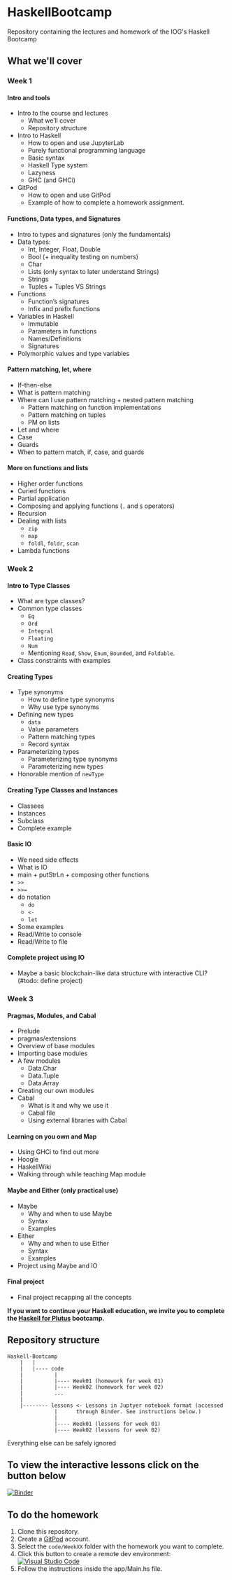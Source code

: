 # HaskellBootcamp

Repository containing the lectures and homework of the IOG's Haskell Bootcamp

## What we'll cover

### Week 1

#### Intro and tools
- Intro to the course and lectures
    - What we’ll cover
    - Repository structure
- Intro to Haskell
    - How to open and use JupyterLab
    - Purely functional programming language
    - Basic syntax
    - Haskell Type system
    - Lazyness
    - GHC (and GHCi)
- GitPod
    - How to open and use GitPod
    - Example of how to complete a homework assignment.

#### Functions, Data types, and Signatures
- Intro to types and signatures (only the fundamentals)
- Data types:
    - Int, Integer, Float, Double
    - Bool (+ inequality testing on numbers)
    - Char
    - Lists (only syntax to later understand Strings)
    - Strings
    - Tuples + Tuples VS Strings
- Functions 
    - Function’s signatures
    - Infix and prefix functions
- Variables in Haskell 
    - Immutable
    - Parameters in functions
    - Names/Definitions
    - Signatures
- Polymorphic values and type variables

#### Pattern matching, let, where
- If-then-else
- What is pattern matching
- Where can I use pattern matching + nested pattern matching
    - Pattern matching on function implementations
    - Pattern matching on tuples
    - PM on lists
- Let and where
- Case
- Guards
- When to pattern match, if, case, and guards

#### More on functions and lists
- Higher order functions
- Curied functions
- Partial application
- Composing and applying functions (`.` and `$` operators)
- Recursion
- Dealing with lists
    - `zip`
    - `map`
    - `foldl`, `foldr`, `scan`
- Lambda functions

### Week 2

#### Intro to Type Classes
- What are type classes?
- Common type classes 
    - `Eq`
    - `Ord`
    - `Integral`
    - `Floating`
    - `Num`
    - Mentioning `Read`, `Show`, `Enum`, `Bounded`, and `Foldable`.
- Class constraints with examples

#### Creating Types
- Type synonyms
    - How to define type synonyms
    - Why use type synonyms
- Defining new types
    - `data`
    - Value parameters
    - Pattern matching types
    - Record syntax
- Parameterizing types
    - Parameterizing type synonyms
    - Parameterizing new types
- Honorable mention of `newType`

#### Creating Type Classes and Instances
- Classees
- Instances
- Subclass
- Complete example

#### Basic IO
- We need side effects
- What is IO
- main + putStrLn + composing other functions
- `>>`
- `>>=`
- do notation
    - `do`
    - `<-`
    - `let`
- Some examples
- Read/Write to console
- Read/Write to file

#### Complete project using IO
- Maybe a basic blockchain-like data structure with interactive CLI? (#todo: define project)

### Week 3

#### Pragmas, Modules, and Cabal
- Prelude
- pragmas/extensions
- Overview of base modules
- Importing base modules
- A few modules
    - Data.Char
    - Data.Tuple
    - Data.Array
- Creating our own modules
- Cabal
    - What is it and why we use it
    - Cabal file
    - Using external libraries with Cabal

#### Learning on you own and Map
- Using GHCi to find out more
- Hoogle
- HaskellWiki
- Walking through while teaching Map module

#### Maybe and Either (only practical use)
- Maybe
    - Why and when to use Maybe
    - Syntax
    - Examples
- Either
    - Why and when to use Either
    - Syntax
    - Examples
- Project using Maybe and IO

#### Final project
- Final project recapping all the concepts

**If you want to continue your Haskell education, we invite you to complete the [Haskell for Plutus](#todo) bootcamp.**

## Repository structure

    Haskell-Bootcamp
        |   |
        |   |---- code
        |          |
        |          |---- Week01 (homework for week 01)
        |          |---- Week02 (homework for week 02)
        |          ...
        |
        |-------- lessons <- Lessons in Juptyer notebook format (accessed
                   |      through Binder. See instructions below.)
                   |
                   |---- Week01 (lessons for week 01)
                   |---- Week02 (lessons for week 02)

Everything else can be safely ignored

## To view the interactive lessons click on the button below

[![Binder](https://mybinder.org/badge_logo.svg)](https://mybinder.org/v2/gh/input-output-hk/haskell-for-marlowe-bootcamp/HEAD?labpath=%2Flessons%2F%2FWeek01%2F1.1-Introduction-to-haskell.ipynb)

## To do the homework

1. Clone this repository.
2. Create a [GitPod](https://www.gitpod.io/) account.
3. Select the `code/WeekXX` folder with the homework you want to complete.
4. Click this button to create a remote dev environment: [![Visual Studio Code](https://img.shields.io/badge/Visual%20Studio%20Code-0078d7.svg?style=flat&logo=visual-studio-code&logoColor=white)](https://gitpod.io/#https://github.com/rober-m/haskell-bootcamp)
5. Follow the instructions inside the app/Main.hs file.
